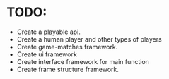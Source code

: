 # TODO:
  - Create a playable api.
  - Create a human player and other types of players
  - Create game-matches framework.
  - Create ui framework
  - Create interface framework for main function
  - Create frame structure framework.